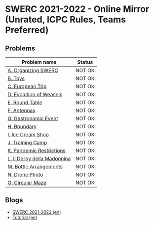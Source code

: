 # SWERC 2021-2022 - Online Mirror (Unrated, ICPC Rules, Teams Preferred)

## Problems

|Problem name|Status|
|------------|---------|
| [A. Organizing SWERC](problems/A._Organizing_SWERC.md)|NOT OK|
| [B. Toys](problems/B._Toys.md)|NOT OK|
| [C. European Trip](problems/C._European_Trip.md)|NOT OK|
| [D. Evolution of Weasels](problems/D._Evolution_of_Weasels.md)|NOT OK|
| [E. Round Table](problems/E._Round_Table.md)|NOT OK|
| [F. Antennas](problems/F._Antennas.md)|NOT OK|
| [G. Gastronomic Event](problems/G._Gastronomic_Event.md)|NOT OK|
| [H. Boundary](problems/H._Boundary.md)|NOT OK|
| [I. Ice Cream Shop](problems/I._Ice_Cream_Shop.md)|NOT OK|
| [J. Training Camp](problems/J._Training_Camp.md)|NOT OK|
| [K. Pandemic Restrictions](problems/K._Pandemic_Restrictions.md)|NOT OK|
| [L. Il Derby della Madonnina](problems/L._Il_Derby_della_Madonnina.md)|NOT OK|
| [M. Bottle Arrangements](problems/M._Bottle_Arrangements.md)|NOT OK|
| [N. Drone Photo](problems/N._Drone_Photo.md)|NOT OK|
| [O. Circular Maze](problems/O._Circular_Maze.md)|NOT OK|
## Blogs

- [SWERC 2021-2022 (en)](blogs/SWERC_2021-2022_(en).md)
- [Tutorial (en)](blogs/Tutorial_(en).md)
